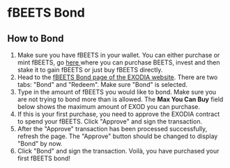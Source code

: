 # fBEETS Bond

## How to Bond

1. Make sure you have fBEETS in your wallet. You can either purchase or mint fBEETS, go [here ](https://beets.fi/#/trade/fantom/0xf24bcf4d1e507740041c9cfd2dddb29585adce1e)where you can purchase BEETS, invest and then stake it to gain fBEETS or just buy fBEETS directly.
2. Head to the [fBEETS Bond page of the EXODIA website](https://app.exodia.fi/bonds/fbeets). There are two tabs: "Bond" and "Redeem". Make sure "Bond" is selected.
3. Type in the amount of fBEETS you would like to bond. Make sure you are not trying to bond more than is allowed. The **Max You Can Buy** field below shows the maximum amount of EXOD you can purchase.
4. If this is your first purchase, you need to approve the EXODIA contract to spend your fBEETS. Click "Approve" and sign the transaction.
5. After the "Approve" transaction has been processed successfully, refresh the page. The "Approve" button should be changed to display "Bond" by now.
6. Click "Bond" and sign the transaction. Voilà, you have purchased your first fBEETS bond!

